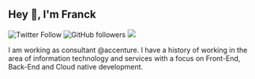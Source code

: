 
<h2>Hey 👋, I'm Franck </h2>

![Twitter Follow](https://img.shields.io/twitter/follow/franckaragao?label=Follow)
![GitHub followers](https://img.shields.io/github/followers/franckaragao?label=Follow&style=social)
![](https://komarev.com/ghpvc/?username=franckaragao&color=blueviolet&style=flat-square)


<!-- <img align="right" alt="franck's github stats" width="50%" src="https://github-readme-stats.vercel.app/api?username=franckaragao&show_icons=true&hide=contribs,issues&theme=cobalt"> -->


<span style='text-align: justify;'> I am working as consultant @accenture. I have a history of working in the area of ​​information technology and services with a focus on Front-End, Back-End and Cloud native development.</span>
